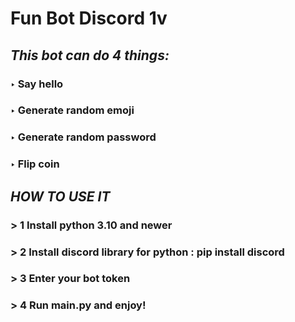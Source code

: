 # Fun Bot Discord 1v
##   *This bot can do 4 things:*
### ‣ Say hello
### ‣ Generate random emoji
### ‣ Generate random password
### ‣ Flip coin
## ***HOW TO USE IT***
### > 1 Install python 3.10 and newer
### > 2 Install discord library for python : pip install discord
### > 3 Enter your bot token
### > 4 Run main.py and enjoy!

